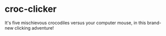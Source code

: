 # croc-clicker
It's five mischievous crocodiles versus your computer mouse, in this brand-new clicking adventure!
